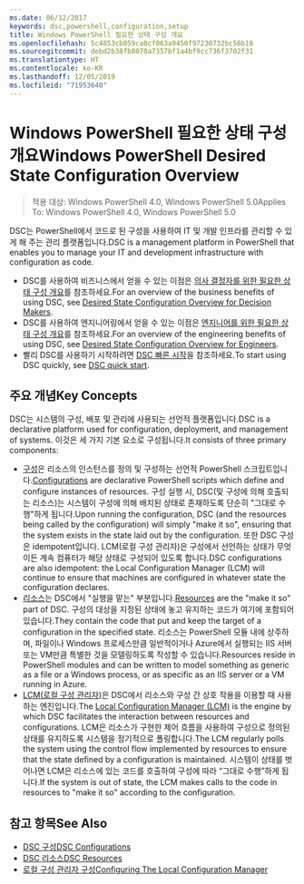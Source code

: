```yaml
---
ms.date: 06/12/2017
keywords: dsc,powershell,configuration,setup
title: Windows PowerShell 필요한 상태 구성 개요
ms.openlocfilehash: 5c4853cb059ca0cf063a9450f97230732bc56b10
ms.sourcegitcommit: debd2b38fb8070a7357bf1a4bf9cc736f3702f31
ms.translationtype: HT
ms.contentlocale: ko-KR
ms.lasthandoff: 12/05/2019
ms.locfileid: "71953640"
---
```

# <a name="windows-powershell-desired-state-configuration-overview"></a><span data-ttu-id="91e3a-103">Windows PowerShell 필요한 상태 구성 개요</span><span class="sxs-lookup"><span data-stu-id="91e3a-103">Windows PowerShell Desired State Configuration Overview</span></span>

> <span data-ttu-id="91e3a-104">적용 대상: Windows PowerShell 4.0, Windows PowerShell 5.0</span><span class="sxs-lookup"><span data-stu-id="91e3a-104">Applies To: Windows PowerShell 4.0, Windows PowerShell 5.0</span></span>

<span data-ttu-id="91e3a-105">DSC는 PowerShell에서 코드로 된 구성을 사용하여 IT 및 개발 인프라를 관리할 수 있게 해 주는 관리 플랫폼입니다.</span><span class="sxs-lookup"><span data-stu-id="91e3a-105">DSC is a management platform in PowerShell that enables you to manage your IT and development infrastructure with configuration as code.</span></span>

- <span data-ttu-id="91e3a-106">DSC를 사용하여 비즈니스에서 얻을 수 있는 이점은 [의사 결정자를 위한 필요한 상태 구성 개요](decisionMaker.md)를 참조하세요.</span><span class="sxs-lookup"><span data-stu-id="91e3a-106">For an overview of the business benefits of using DSC, see [Desired State Configuration Overview for Decision Makers](decisionMaker.md).</span></span>
- <span data-ttu-id="91e3a-107">DSC를 사용하여 엔지니어링에서 얻을 수 있는 이점은 [엔지니어를 위한 필요한 상태 구성 개요](DscForEngineers.md)를 참조하세요.</span><span class="sxs-lookup"><span data-stu-id="91e3a-107">For an overview of the engineering benefits of using DSC, see [Desired State Configuration Overview for Engineers](DscForEngineers.md).</span></span>
- <span data-ttu-id="91e3a-108">빨리 DSC를 사용하기 시작하려면 [DSC 빠른 시작](../quickstarts/website-quickstart.md)을 참조하세요.</span><span class="sxs-lookup"><span data-stu-id="91e3a-108">To start using DSC quickly, see [DSC quick start](../quickstarts/website-quickstart.md).</span></span>

## <a name="key-concepts"></a><span data-ttu-id="91e3a-109">주요 개념</span><span class="sxs-lookup"><span data-stu-id="91e3a-109">Key Concepts</span></span>

<span data-ttu-id="91e3a-110">DSC는 시스템의 구성, 배포 및 관리에 사용되는 선언적 플랫폼입니다.</span><span class="sxs-lookup"><span data-stu-id="91e3a-110">DSC is a declarative platform used for configuration, deployment, and management of systems.</span></span> <span data-ttu-id="91e3a-111">이것은 세 가지 기본 요소로 구성됩니다.</span><span class="sxs-lookup"><span data-stu-id="91e3a-111">It consists of three primary components:</span></span>

- <span data-ttu-id="91e3a-112">[구성](../configurations/configurations.md)은 리소스의 인스턴스를 정의 및 구성하는 선언적 PowerShell 스크립트입니다.</span><span class="sxs-lookup"><span data-stu-id="91e3a-112">[Configurations](../configurations/configurations.md) are declarative PowerShell scripts which define and configure instances of resources.</span></span>
    <span data-ttu-id="91e3a-113">구성 실행 시, DSC(및 구성에 의해 호출되는 리소스)는 시스템이 구성에 의해 배치된 상태로 존재하도록 단순히 "그대로 수행"하게 됩니다.</span><span class="sxs-lookup"><span data-stu-id="91e3a-113">Upon running the configuration, DSC (and the resources being called by the configuration) will simply "make it so", ensuring that the system exists in the state laid out by the configuration.</span></span>
    <span data-ttu-id="91e3a-114">또한 DSC 구성은 idempotent입니다. LCM(로컬 구성 관리자)은 구성에서 선언하는 상태가 무엇이든 계속 컴퓨터가 해당 상태로 구성되어 있도록 합니다.</span><span class="sxs-lookup"><span data-stu-id="91e3a-114">DSC configurations are also idempotent: the Local Configuration Manager (LCM) will continue to ensure that machines are configured in whatever state the configuration declares.</span></span>
- <span data-ttu-id="91e3a-115">[리소스](../resources/resources.md)는 DSC에서 "실행을 맡는" 부분입니다.</span><span class="sxs-lookup"><span data-stu-id="91e3a-115">[Resources](../resources/resources.md) are the "make it so" part of DSC.</span></span> <span data-ttu-id="91e3a-116">구성의 대상을 지정된 상태에 놓고 유지하는 코드가 여기에 포함되어 있습니다.</span><span class="sxs-lookup"><span data-stu-id="91e3a-116">They contain the code that put and keep the target of a configuration in the specified state.</span></span>
    <span data-ttu-id="91e3a-117">리소스는 PowerShell 모듈 내에 상주하며, 파일이나 Windows 프로세스만큼 일반적이거나 Azure에서 실행되는 IIS 서버 또는 VM만큼 특별한 것을 모델링하도록 작성할 수 있습니다.</span><span class="sxs-lookup"><span data-stu-id="91e3a-117">Resources reside in PowerShell modules and can be written to model something as generic as a file or a Windows process, or as specific as an IIS server or a VM running in Azure.</span></span>
- <span data-ttu-id="91e3a-118">[LCM(로컬 구성 관리자)](../managing-nodes/metaConfig.md)은 DSC에서 리소스와 구성 간 상호 작용을 이용할 때 사용하는 엔진입니다.</span><span class="sxs-lookup"><span data-stu-id="91e3a-118">The [Local Configuration Manager (LCM)](../managing-nodes/metaConfig.md) is the engine by which DSC facilitates the interaction between resources and configurations.</span></span>
    <span data-ttu-id="91e3a-119">LCM은 리소스가 구현한 제어 흐름을 사용하여 구성으로 정의된 상태를 유지하도록 시스템을 정기적으로 폴링합니다.</span><span class="sxs-lookup"><span data-stu-id="91e3a-119">The LCM regularly polls the system using the control flow implemented by resources to ensure that the state defined by a configuration is maintained.</span></span>
    <span data-ttu-id="91e3a-120">시스템이 상태를 벗어나면 LCM은 리소스에 있는 코드를 호출하여 구성에 따라 “그대로 수행”하게 됩니다.</span><span class="sxs-lookup"><span data-stu-id="91e3a-120">If the system is out of state, the LCM makes calls to the code in resources to "make it so" according to the configuration.</span></span>

## <a name="see-also"></a><span data-ttu-id="91e3a-121">참고 항목</span><span class="sxs-lookup"><span data-stu-id="91e3a-121">See Also</span></span>

- [<span data-ttu-id="91e3a-122">DSC 구성</span><span class="sxs-lookup"><span data-stu-id="91e3a-122">DSC Configurations</span></span>](../configurations/configurations.md)
- [<span data-ttu-id="91e3a-123">DSC 리소스</span><span class="sxs-lookup"><span data-stu-id="91e3a-123">DSC Resources</span></span>](../resources/resources.md)
- [<span data-ttu-id="91e3a-124">로컬 구성 관리자 구성</span><span class="sxs-lookup"><span data-stu-id="91e3a-124">Configuring The Local Configuration Manager</span></span>](../managing-nodes/metaConfig.md)
